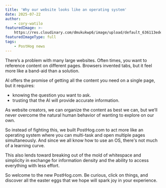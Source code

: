 ```yaml
---
title: 'Why our website looks like an operating system'
date: 2025-07-22
author:
    - cory-watilo
featuredImage: >-
    https://res.cloudinary.com/dmukukwp6/image/upload/default_636113ede9.png
featuredImageType: full
tags:
    - PostHog news
---
```


There’s a problem with many large websites. Often times, you want to reference content on different pages. Browsers invented tabs, but it feel more like a band-aid than a solution.

AI offers the promise of getting all the content you need on a single page, but it requires:

-   knowing the question you want to ask.
-   trusting that the AI will provide accurate information.

As website creators, we can organize the content as best we can, but we’ll never overcome the natural human behavior of wanting to explore on our own.

So instead of fighting this, we built PostHog.com to act more like an operating system where you can multi-task and open multiple pages simultaneously. And since we all know how to use an OS, there's not much of a learning curve.

This also lends toward breaking out of the mold of whitespace and simplicity in exchange for information density and the ability to access everything with less effort.

So welcome to the new PostHog.com. Be curious, click on things, and discover all the easter eggs that we hope will spark joy in your experience.
